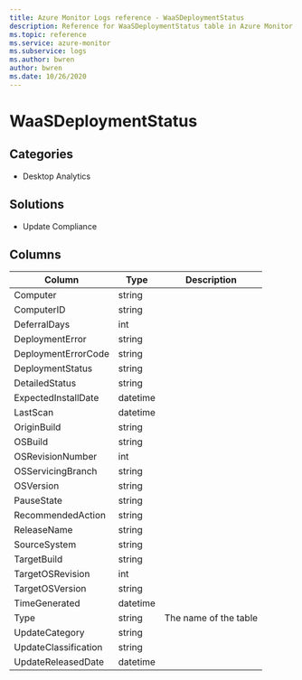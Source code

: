 ```yaml
---
title: Azure Monitor Logs reference - WaaSDeploymentStatus
description: Reference for WaaSDeploymentStatus table in Azure Monitor Logs.
ms.topic: reference
ms.service: azure-monitor
ms.subservice: logs
ms.author: bwren
author: bwren
ms.date: 10/26/2020
---
```


# WaaSDeploymentStatus

 

## Categories

- Desktop Analytics
## Solutions

- Update Compliance




## Columns

|Column|Type|Description|
|---|---|---|
|Computer|string||
|ComputerID|string||
|DeferralDays|int||
|DeploymentError|string||
|DeploymentErrorCode|string||
|DeploymentStatus|string||
|DetailedStatus|string||
|ExpectedInstallDate|datetime||
|LastScan|datetime||
|OriginBuild|string||
|OSBuild|string||
|OSRevisionNumber|int||
|OSServicingBranch|string||
|OSVersion|string||
|PauseState|string||
|RecommendedAction|string||
|ReleaseName|string||
|SourceSystem|string||
|TargetBuild|string||
|TargetOSRevision|int||
|TargetOSVersion|string||
|TimeGenerated|datetime||
|Type|string|The name of the table|
|UpdateCategory|string||
|UpdateClassification|string||
|UpdateReleasedDate|datetime||
